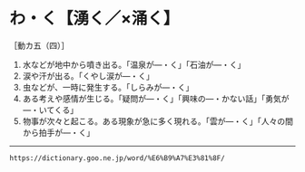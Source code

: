 # わ・く【湧く／×涌く】

［動カ五（四）］
1. 水などが地中から噴き出る。「温泉が―・く」「石油が―・く」    
2. 涙や汗が出る。「くやし涙が―・く」
3. 虫などが、一時に発生する。「しらみが―・く」
4. ある考えや感情が生じる。「疑問が―・く」「興味の―・かない話」「勇気が―・いてくる」
5. 物事が次々と起こる。ある現象が急に多く現れる。「雲が―・く」「人々の間から拍手が―・く」

---
`https://dictionary.goo.ne.jp/word/%E6%B9%A7%E3%81%8F/`